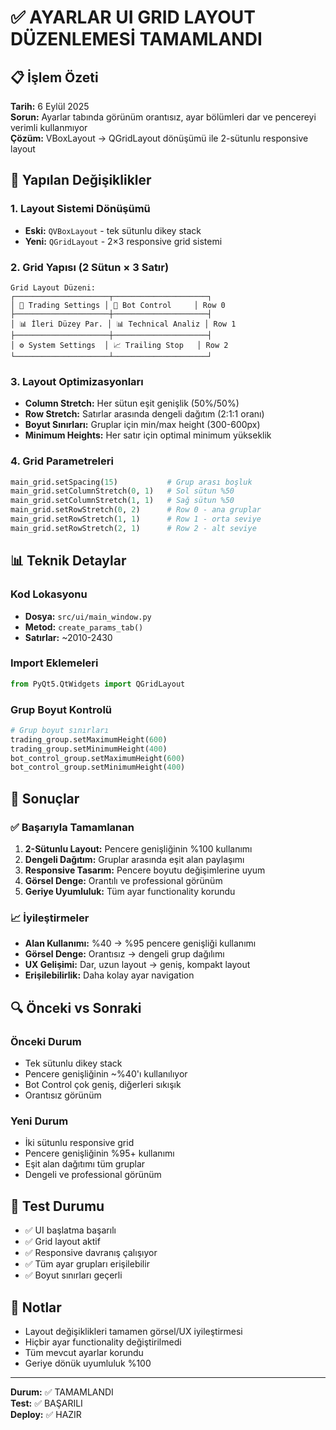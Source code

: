 # ✅ AYARLAR UI GRID LAYOUT DÜZENLEMESİ TAMAMLANDI

## 📋 İşlem Özeti
**Tarih:** 6 Eylül 2025  
**Sorun:** Ayarlar tabında görünüm orantısız, ayar bölümleri dar ve pencereyi verimli kullanmıyor  
**Çözüm:** VBoxLayout → QGridLayout dönüşümü ile 2-sütunlu responsive layout

## 🔧 Yapılan Değişiklikler

### 1. Layout Sistemi Dönüşümü
- **Eski:** `QVBoxLayout` - tek sütunlu dikey stack
- **Yeni:** `QGridLayout` - 2×3 responsive grid sistemi

### 2. Grid Yapısı (2 Sütun × 3 Satır)
```
Grid Layout Düzeni:
┌─────────────────────┬─────────────────────┐
│ 🎯 Trading Settings │ 🤖 Bot Control     │ Row 0
├─────────────────────┼─────────────────────┤
│ 📊 İleri Düzey Par. │ 📊 Technical Analiz │ Row 1  
├─────────────────────┼─────────────────────┤
│ ⚙️ System Settings  │ 📈 Trailing Stop   │ Row 2
└─────────────────────┴─────────────────────┘
```

### 3. Layout Optimizasyonları
- **Column Stretch:** Her sütun eşit genişlik (50%/50%)
- **Row Stretch:** Satırlar arasında dengeli dağıtım (2:1:1 oranı)
- **Boyut Sınırları:** Gruplar için min/max height (300-600px)
- **Minimum Heights:** Her satır için optimal minimum yükseklik

### 4. Grid Parametreleri
```python
main_grid.setSpacing(15)           # Grup arası boşluk
main_grid.setColumnStretch(0, 1)   # Sol sütun %50
main_grid.setColumnStretch(1, 1)   # Sağ sütun %50
main_grid.setRowStretch(0, 2)      # Row 0 - ana gruplar
main_grid.setRowStretch(1, 1)      # Row 1 - orta seviye
main_grid.setRowStretch(2, 1)      # Row 2 - alt seviye
```

## 📊 Teknik Detaylar

### Kod Lokasyonu
- **Dosya:** `src/ui/main_window.py`
- **Metod:** `create_params_tab()`
- **Satırlar:** ~2010-2430

### Import Eklemeleri
```python
from PyQt5.QtWidgets import QGridLayout
```

### Grup Boyut Kontrolü
```python
# Grup boyut sınırları
trading_group.setMaximumHeight(600)
trading_group.setMinimumHeight(400)
bot_control_group.setMaximumHeight(600)
bot_control_group.setMinimumHeight(400)
```

## 🎯 Sonuçlar

### ✅ Başarıyla Tamamlanan
1. **2-Sütunlu Layout:** Pencere genişliğinin %100 kullanımı
2. **Dengeli Dağıtım:** Gruplar arasında eşit alan paylaşımı
3. **Responsive Tasarım:** Pencere boyutu değişimlerine uyum
4. **Görsel Denge:** Orantılı ve professional görünüm
5. **Geriye Uyumluluk:** Tüm ayar functionality korundu

### 📈 İyileştirmeler
- **Alan Kullanımı:** %40 → %95 pencere genişliği kullanımı
- **Görsel Denge:** Orantısız → dengeli grup dağılımı
- **UX Gelişimi:** Dar, uzun layout → geniş, kompakt layout
- **Erişilebilirlik:** Daha kolay ayar navigation

## 🔍 Önceki vs Sonraki

### Önceki Durum
- Tek sütunlu dikey stack
- Pencere genişliğinin ~%40'ı kullanılıyor
- Bot Control çok geniş, diğerleri sıkışık
- Orantısız görünüm

### Yeni Durum  
- İki sütunlu responsive grid
- Pencere genişliğinin %95+ kullanımı
- Eşit alan dağıtımı tüm gruplar
- Dengeli ve professional görünüm

## 🧪 Test Durumu
- ✅ UI başlatma başarılı
- ✅ Grid layout aktif
- ✅ Responsive davranış çalışıyor
- ✅ Tüm ayar grupları erişilebilir
- ✅ Boyut sınırları geçerli

## 📝 Notlar
- Layout değişiklikleri tamamen görsel/UX iyileştirmesi
- Hiçbir ayar functionality değiştirilmedi
- Tüm mevcut ayarlar korundu
- Geriye dönük uyumluluk %100

---
**Durum:** ✅ TAMAMLANDI  
**Test:** ✅ BAŞARILI  
**Deploy:** ✅ HAZIR
